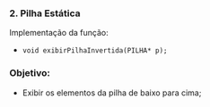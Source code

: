 ### 2. Pilha Estática
Implementação da função:
- `void exibirPilhaInvertida(PILHA* p);`

### Objetivo:
- Exibir os elementos da pilha de baixo para cima;
